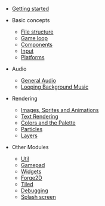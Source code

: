 - [Getting started](/)

- Basic concepts
    - [File structure](docs/structure.md)
    - [Game loop](docs/game.md)
    - [Components](docs/components.md)
    - [Input](docs/input.md)
    - [Platforms](docs/platforms.md)

- Audio
    - [General Audio](docs/audio.md)
    - [Looping Background Music](docs/bgm.md)

- Rendering
    - [Images, Sprites and Animations](docs/images.md)
    - [Text Rendering](docs/text.md)
    - [Colors and the Palette](docs/palette.md)
    - [Particles](docs/particles.md)
    - [Layers](docs/layers.md)

- Other Modules
    - [Util](docs/util.md)
    - [Gamepad](docs/gamepad.md)
    - [Widgets](docs/widgets.md)
    - [Forge2D](docs/forge2d.md)
    - [Tiled](docs/tiled.md)
    - [Debugging](docs/debug.md)
    - [Splash screen](docs/splash_screen.md)
